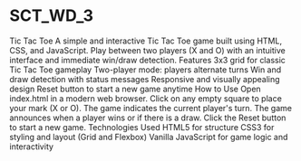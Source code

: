# SCT_WD_3
Tic Tac Toe
A simple and interactive Tic Tac Toe game built using HTML, CSS, and JavaScript. Play between two players (X and O) with an intuitive interface and immediate win/draw detection.
Features
3x3 grid for classic Tic Tac Toe gameplay
Two-player mode: players alternate turns
Win and draw detection with status messages
Responsive and visually appealing design
Reset button to start a new game anytime
How to Use
Open index.html in a modern web browser.
Click on any empty square to place your mark (X or O).
The game indicates the current player's turn.
The game announces when a player wins or if there is a draw.
Click the Reset button to start a new game.
Technologies Used
HTML5 for structure
CSS3 for styling and layout (Grid and Flexbox)
Vanilla JavaScript for game logic and interactivity
